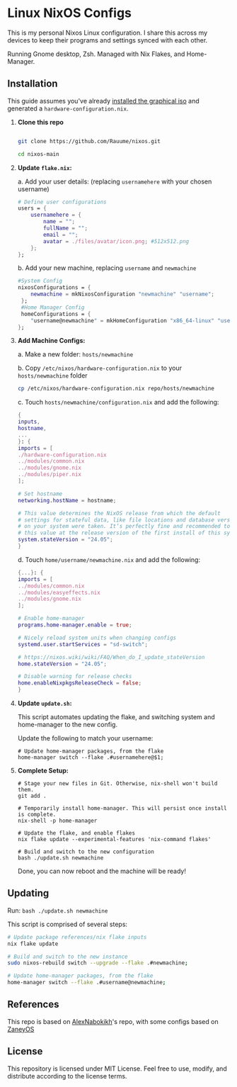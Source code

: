 # Linux NixOS  Configs

This is my personal Nixos Linux configuration. I share this across my devices to keep their programs and settings synced with each other. 

Running Gnome desktop, Zsh. Managed with Nix Flakes, and Home-Manager.

## Installation
This guide assumes you've already [installed the graphical iso](https://nixos.org/download/) and generated a `hardware-configuration.nix`.
1. **Clone this repo**

   ```sh
   
   git clone https://github.com/Rauume/nixos.git
   
   cd nixos-main

   ```

2. **Update `flake.nix`:**
   
   a. Add your user details: (replacing `usernamehere` with your chosen username)
   ```nix
   # Define user configurations
   users = {
	   usernamehere = {
		   name = "";
		   fullName = "";
		   email = "";
		   avatar = ./files/avatar/icon.png; #512x512.png
	   };
   };
   ```
   
   b. Add your new machine, replacing `username` and `newmachine`
   ```nix
   #System Config
   nixosConfigurations = {
	   newmachine = mkNixosConfiguration "newmachine" "username";
	};
	#Home Manager Config
	homeConfigurations = {
	   "username@newmachine" = mkHomeConfiguration "x86_64-linux" "username" "newmachine";
   };
   ```

3. **Add Machine Configs:**

	a. Make a new folder: `hosts/newmachine`
	
	b. Copy `/etc/nixos/hardware-configuration.nix` to your `hosts/newmachine` folder

	```sh
	cp /etc/nixos/hardware-configuration.nix repo/hosts/newmachine
	```
	
	c. Touch `hosts/newmachine/configuration.nix` and add the following:
	
	```nix
	{
	inputs,
	hostname,
	...
	}: {
	imports = [
	./hardware-configuration.nix
	../modules/common.nix
	../modules/gnome.nix
	../modules/piper.nix
	];
	
	# Set hostname
	networking.hostName = hostname;
	
	# This value determines the NixOS release from which the default
	# settings for stateful data, like file locations and database versions
	# on your system were taken. It‘s perfectly fine and recommended to leave
	# this value at the release version of the first install of this system.
	system.stateVersion = "24.05";
	}
	```
	d. Touch `home/username/newmachine.nix` and add the following:
	```nix
	{...}: {
	imports = [
	../modules/common.nix
	../modules/easyeffects.nix
	../modules/gnome.nix
	];
	
	# Enable home-manager
	programs.home-manager.enable = true;
	
	# Nicely reload system units when changing configs
	systemd.user.startServices = "sd-switch";
	
	# https://nixos.wiki/wiki/FAQ/When_do_I_update_stateVersion
	home.stateVersion = "24.05";
	
	# Disable warning for release checks
	home.enableNixpkgsReleaseCheck = false;
	}
	```
4. **Update `update.sh`:**

	This script automates updating the flake, and switching system and home-manager to the new config.
	
	Update the following to match your username:
	
	```
	# Update home-manager packages, from the flake
	home-manager switch --flake .#usernamehere@$1;
	```

5. **Complete Setup:**
	```
	# Stage your new files in Git. Otherwise, nix-shell won't build them.
	git add .
	
	# Temporarily install home-manager. This will persist once install is complete.
	nix-shell -p home-manager
	
	# Update the flake, and enable flakes
	nix flake update --experimental-features 'nix-command flakes'
	
	# Build and switch to the new configuration
	bash ./update.sh newmachine
	```
	Done, you can now reboot and the machine will be ready!

## Updating
	
Run: `bash ./update.sh newmachine` 
	
This script is comprised of several steps:
	
```sh
# Update package references/nix flake inputs
nix flake update

# Build and switch to the new instance
sudo nixos-rebuild switch --upgrade --flake .#newmachine;

# Update home-manager packages, from the flake
home-manager switch --flake .#username@newmachine;
```


## References

This repo is based on [AlexNabokikh](https://github.com/AlexNabokikh/nix-config)'s repo, with some configs based on [ZaneyOS](https://gitlab.com/Zaney/zaneyos)

## License

This repository is licensed under MIT License. Feel free to use, modify, and distribute according to the license terms.
